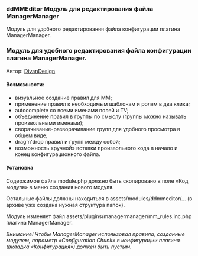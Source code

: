 
<meta http-equiv="Content-Type" content="text/html; charset=utf-8">
<h3>ddMMEditor Модуль для редактирования файла ManagerManager </h3>
Модуль для удобного редактирования файла конфигурации плагина ManagerManager.
<h3>Модуль для удобного редактирования файла конфигурации плагина ManagerManager.</h3>
<p>Автор: <i class="fa fa-github fa-lg text-primary"></i> <a href="https://github.com/DivanDesign/MODXEvo.module.ddMMEditor" rel="nofollow" target="_blank">DivanDesign</a></p>
<h4>Возможности:</h4>
<ul>
<li>визуальное создание правил для MM;</li>
<li>применение правил к необходимым шаблонам и ролям в два клика;</li>
<li>autocomplete со всеми именами полей и TV;</li>
<li>объединение правил в группы по смыслу (группы можно называть произвольными именами);</li>
<li>сворачивание-разворачивание групп для удобного просмотра в общем виде;</li>
<li>drag'n'drop правил и групп между собой;</li>
<li>возможность «ручной» вставки произвольного кода в начало и конец конфигурационного файла.</li>
</ul>
<h4>Установка</h4>
<p>Содержимое файла module.php должно быть скопировано в поле «Код модуля» в меню создания нового модуля.</p>
Остальные файлы должны находиться в assets/modules/ddmmeditor/... (в архиве уже создана нужная структура папок).</p>
Модуль изменяет файл assets/plugins/managermanager/mm_rules.inc.php плагина ManagerManager.</p>
<em>Внимание! Чтобы ManagerManager использовал правила, созданные модулем, параметр «Configuration Chunk» в конфигурации плагина (вкладка «Конфигурация») должен быть пустым.</em></p>